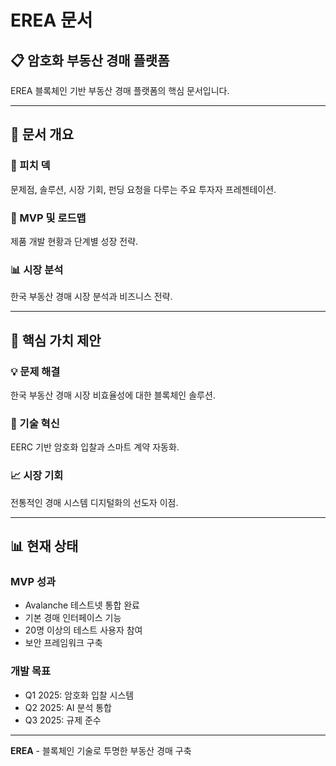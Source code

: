 # EREA 문서
## 📋 암호화 부동산 경매 플랫폼

EREA 블록체인 기반 부동산 경매 플랫폼의 핵심 문서입니다.

---

## 📂 문서 개요

### 🎯 피치 덱
문제점, 솔루션, 시장 기회, 펀딩 요청을 다루는 주요 투자자 프레젠테이션.

### 🚀 MVP 및 로드맵  
제품 개발 현황과 단계별 성장 전략.

### 📊 시장 분석
한국 부동산 경매 시장 분석과 비즈니스 전략.

---

## 🎯 핵심 가치 제안

### 💡 문제 해결
한국 부동산 경매 시장 비효율성에 대한 블록체인 솔루션.

### 🚀 기술 혁신
EERC 기반 암호화 입찰과 스마트 계약 자동화.

### 📈 시장 기회
전통적인 경매 시스템 디지털화의 선도자 이점.

---

## 📊 현재 상태

### MVP 성과
- Avalanche 테스트넷 통합 완료
- 기본 경매 인터페이스 기능
- 20명 이상의 테스트 사용자 참여
- 보안 프레임워크 구축

### 개발 목표
- Q1 2025: 암호화 입찰 시스템
- Q2 2025: AI 분석 통합
- Q3 2025: 규제 준수

---

**EREA** - 블록체인 기술로 투명한 부동산 경매 구축
